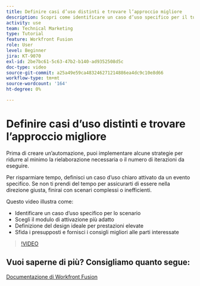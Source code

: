 ```yaml
---
title: Definire casi d’uso distinti e trovare l’approccio migliore
description: Scopri come identificare un caso d’uso specifico per il tuo scenario, determinare la progettazione giusta e fornire alle parti interessate i migliori consigli in [!DNL Adobe Workfront Fusion].
activity: use
team: Technical Marketing
type: Tutorial
feature: Workfront Fusion
role: User
level: Beginner
jira: KT-9070
exl-id: 2be7bc61-5c63-47b2-b140-ad9352508d5c
doc-type: video
source-git-commit: a25a49e59ca483246271214886ea4dc9c10e8d66
workflow-type: tm+mt
source-wordcount: '164'
ht-degree: 0%

---
```


# Definire casi d’uso distinti e trovare l’approccio migliore

Prima di creare un’automazione, puoi implementare alcune strategie per ridurre al minimo la rielaborazione necessaria o il numero di iterazioni da eseguire.

Per risparmiare tempo, definisci un caso d’uso chiaro attivato da un evento specifico. Se non ti prendi del tempo per assicurarti di essere nella direzione giusta, finirai con scenari complessi o inefficienti.

Questo video illustra come:

* Identificare un caso d’uso specifico per lo scenario
* Scegli il modulo di attivazione più adatto
* Definizione del design ideale per prestazioni elevate
* Sfida i presupposti e fornisci i consigli migliori alle parti interessate

>[!VIDEO](https://video.tv.adobe.com/v/335311/?quality=12&learn=on)

## Vuoi saperne di più? Consigliamo quanto segue:

[Documentazione di Workfront Fusion](https://experienceleague.adobe.com/docs/workfront/using/adobe-workfront-fusion/workfront-fusion-2.html?lang=en)
